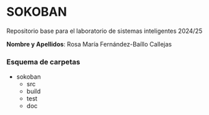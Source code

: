 # SOKOBAN
Repositorio base para el laboratorio de sistemas inteligentes 2024/25

**Nombre y Apellidos**: Rosa María Fernández-Baíllo Callejas

### Esquema de carpetas
- sokoban
  - src
  - build
  - test
  - doc
